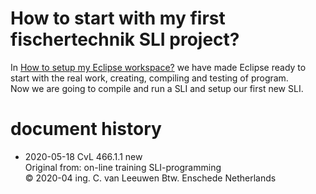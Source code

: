 # How to start with my first fischertechnik SLI project?

In [How to setup my Eclipse workspace?](./HowToStartWithFtTxtWorkspace.md) we have made Eclipse ready to start with the real work, creating, compiling and testing of program.<br/>
Now we are going to compile and run a SLI and setup our first new SLI.





# document history
- 2020-05-18 CvL 466.1.1 new<br/>
  Original from: on-line training SLI-programming<br/>
  © 2020-04 ing. C. van Leeuwen Btw. Enschede Netherlands
